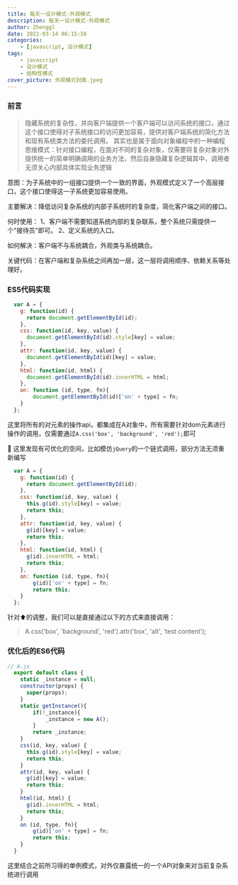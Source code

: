 ```yaml
---
title: 每天一设计模式-外观模式
description: 每天一设计模式-外观模式
author: Zhenggl
date: 2022-03-14 06:15:58
categories:
    - [javascript, 设计模式]
tags:
    - javascript
    - 设计模式
    - 结构性模式
cover_picture: 外观模式封面.jpeg
---
```


### 前言
> 隐藏系统的复杂性，并向客户端提供一个客户端可以访问系统的接口，通过这个接口使得对子系统接口的访问更加容易，提供对客户端系统的简化方法和现有系统类方法的委托调用。
> 其实也是属于面向对象编程中的一种编程思维模式：针对接口编程，在面对不同的复杂对象，仅需要将复杂对象对外提供统一的简单明确调用的业务方法，然后自身隐藏复杂逻辑其中，调用者无须关心内部具体实现业务逻辑

意图：为子系统中的一组接口提供一个一致的界面，外观模式定义了一个高层接口，这个接口使得这一子系统更加容易使用。

主要解决：降低访问复杂系统的内部子系统时的复杂度，简化客户端之间的接口。

何时使用： 1、客户端不需要知道系统内部的复杂联系，整个系统只需提供一个"接待员"即可。 2、定义系统的入口。

如何解决：客户端不与系统耦合，外观类与系统耦合。

关键代码：在客户端和复杂系统之间再加一层，这一层将调用顺序、依赖关系等处理好。

### ES5代码实现
```javascript
  var A = {
	g: function(id) {
	  return document.getElementById(id);
	},
	css: function(id, key, value) {
	  document.getElementById(id).style[key] = value;
	},
	attr: function(id, key, value) {
	  document.getElementById(id)[key] = value;
	},
	html: function(id, html) {
	  document.getElementById(id).innerHTML = html;
	},
	on: function (id, type, fn){
		document.getElementById(id)['on' + type] = fn;
	}
  };
```
这里将所有的对元素的操作api，都集成在A对象中，所有需要针对dom元素进行操作的调用，仅需要通过`A.css('box', 'background', 'red');`即可

🤔 这里发现有可优化的空间，比如模仿`jQuery`的一个链式调用，部分方法无须重新编写
```javascript
  var A = {
	g: function(id) {
	  return document.getElementById(id);
	},
	css: function(id, key, value) {
	  this.g(id).style[key] = value;
	  return this;
	},
	attr: function(id, key, value) {
	  g(id)[key] = value;
	  return this;
	},
	html: function(id, html) {
	  g(id).innerHTML = html;
	  return this;
	},
	on: function (id, type, fn){
		g(id)['on' + type] = fn;
		return this;
	}
  };
```
针对⬆️的调整，我们可以是直接通过以下的方式来直接调用：
> A.css('box', 'background', 'red').attr('box', 'alt', 'test content');

### 优化后的ES6代码
```javascript
// A.js
  export default class {
	static _instance = null;
	constructor(props) {
	  super(props);
	}
	static getInstance(){
		if(!_instance){
			_instance = new A();
		}
		return _instance;
	}
	css(id, key, value) {
	  this.g(id).style[key] = value;
	  return this;
	}
	attr(id, key, value) {
	  g(id)[key] = value;
	  return this;
	}
	html(id, html) {
	  g(id).innerHTML = html;
	  return this;
	}
	on (id, type, fn){
		g(id)['on' + type] = fn;
		return this;
	}
  }
```
这里结合之前所习得的单例模式，对外仅暴露统一的一个API对象来对当前复杂系统进行调用
